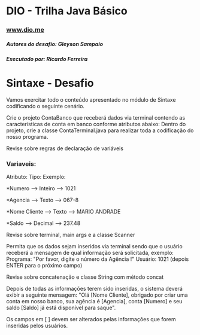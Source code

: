 # DIO - Trilha Java Básico

### www.dio.me

##### Autores do desafio: Gleyson Sampaio
##### Executado por: Ricardo Ferreira

# Sintaxe - Desafio

Vamos exercitar todo o conteúdo apresentado no módulo de Sintaxe codificando o seguinte cenário.

Crie o projeto ContaBanco que receberá dados via terminal contendo as características de conta em banco conforme atributos abaixo:
Dentro do projeto, crie a classe ContaTerminal.java para realizar toda a codificação do nosso programa.

Revise sobre regras de declaração de variáveis

### Variaveis: 

Atributo:      Tipo:    	  Exemplo:    

<p>*Numero       --> Inteiro --> 1021
<p>*Agencia      --> Texto	  --> 067-8
<p>*Nome Cliente --> Texto   -->	MARIO ANDRADE
<p>*Saldo	      --> Decimal	--> 237.48

Revise sobre terminal, main args e a classe Scanner 

Permita que os dados sejam inseridos via terminal sendo que o usuário receberá a mensagem de qual informação será solicitada, exemplo:
Programa: "Por favor, digite o número da Agência !"
Usuário: 1021 (depois ENTER para o próximo campo)

Revise sobre concatenação e classe String com método concat

Depois de todas as informações terem sido inseridas, o sistema deverá exibir a seguinte mensagem:
"Olá [Nome Cliente], obrigado por criar uma conta em nosso banco, sua agência é [Agencia], conta [Numero] e seu saldo [Saldo] já está disponível para saque".

Os campos em [ ] devem ser alterados pelas informações que forem inseridas pelos usuários.

